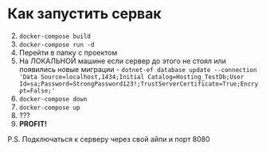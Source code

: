 # Как запустить сервак
2. `docker-compose build`
3. `docker-compose run -d`
4. Перейти в папку с проектом
5. На ЛОКАЛЬНОЙ машине если сервер до этого не стоял или появились новые миграции - `dotnet-ef database update --connection 'Data Source=localhost,1434;Initial Catalog=Hosting_TestDb;User Id=sa;Password=StrongPassword123!;TrustServerCertificate=True;Encrypt=False;'`
6. `docker-compose down`
7. `docker-compose up`
8. ???
9. **PROFIT!**

P.S.
Подключаться к серверу через свой айпи и порт 8080
